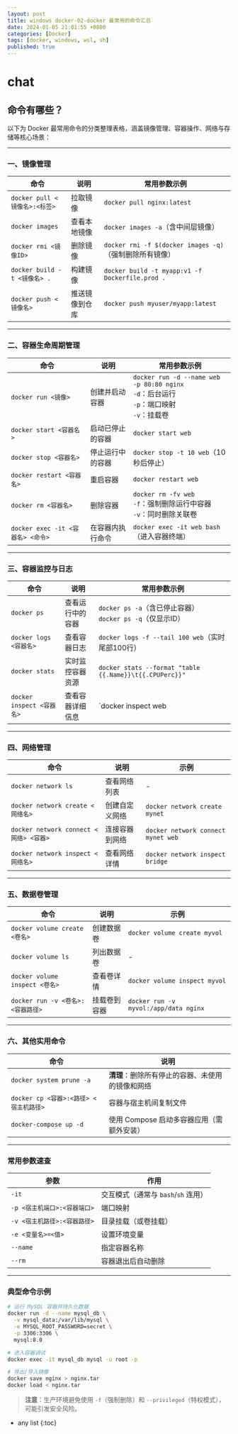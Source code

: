 ```yaml
---
layout: post
title: windows docker-02-docker 最常用的命令汇总
date: 2024-01-05 21:01:55 +0800
categories: [Docker]
tags: [docker, windows, wsl, sh]
published: true
---
```


# chat

## 命令有哪些？

以下为 Docker 最常用命令的分类整理表格，涵盖镜像管理、容器操作、网络与存储等核心场景：

---

### **一、镜像管理**
| 命令 | 说明 | 常用参数示例 |
|------|------|--------------|
| `docker pull <镜像名>:<标签>` | 拉取镜像 | `docker pull nginx:latest` |
| `docker images` | 查看本地镜像 | `docker images -a`（含中间层镜像） |
| `docker rmi <镜像ID>` | 删除镜像 | `docker rmi -f $(docker images -q)`（强制删除所有镜像） |
| `docker build -t <镜像名> .` | 构建镜像 | `docker build -t myapp:v1 -f Dockerfile.prod .` |
| `docker push <镜像名>` | 推送镜像到仓库 | `docker push myuser/myapp:latest` |

---

### **二、容器生命周期管理**
| 命令 | 说明 | 常用参数示例 |
|------|------|--------------|
| `docker run <镜像>` | 创建并启动容器 | `docker run -d --name web -p 80:80 nginx`<br>`-d`：后台运行<br>`-p`：端口映射<br>`-v`：挂载卷 |
| `docker start <容器名>` | 启动已停止的容器 | `docker start web` |
| `docker stop <容器名>` | 停止运行中的容器 | `docker stop -t 10 web`（10秒后停止） |
| `docker restart <容器名>` | 重启容器 | `docker restart web` |
| `docker rm <容器名>` | 删除容器 | `docker rm -fv web`<br>`-f`：强制删除运行中容器<br>`-v`：同时删除关联卷 |
| `docker exec -it <容器名> <命令>` | 在容器内执行命令 | `docker exec -it web bash`（进入容器终端） |

---

### **三、容器监控与日志**
| 命令 | 说明 | 常用参数示例 |
|------|------|--------------|
| `docker ps` | 查看运行中的容器 | `docker ps -a`（含已停止容器）<br>`docker ps -q`（仅显示ID） |
| `docker logs <容器名>` | 查看容器日志 | `docker logs -f --tail 100 web`（实时尾部100行） |
| `docker stats` | 实时监控容器资源 | `docker stats --format "table {{.Name}}\t{{.CPUPerc}}"` |
| `docker inspect <容器名>` | 查看容器详细信息 | `docker inspect web | grep "IPAddress"` |

---

### **四、网络管理**
| 命令 | 说明 | 示例 |
|------|------|------|
| `docker network ls` | 查看网络列表 | - |
| `docker network create <网络名>` | 创建自定义网络 | `docker network create mynet` |
| `docker network connect <网络> <容器>` | 连接容器到网络 | `docker network connect mynet web` |
| `docker network inspect <网络名>` | 查看网络详情 | `docker network inspect bridge` |

---

### **五、数据卷管理**
| 命令 | 说明 | 示例 |
|------|------|------|
| `docker volume create <卷名>` | 创建数据卷 | `docker volume create myvol` |
| `docker volume ls` | 列出数据卷 | - |
| `docker volume inspect <卷名>` | 查看卷详情 | `docker volume inspect myvol` |
| `docker run -v <卷名>:<容器路径>` | 挂载卷到容器 | `docker run -v myvol:/app/data nginx` |

---

### **六、其他实用命令**
| 命令 | 说明 |
|------|------|
| `docker system prune -a` | **清理**：删除所有停止的容器、未使用的镜像和网络 |
| `docker cp <容器>:<路径> <宿主机路径>` | 容器与宿主机间复制文件 |
| `docker-compose up -d` | 使用 Compose 启动多容器应用（需额外安装） |

---

### **常用参数速查**
| 参数 | 作用 |
|------|------|
| `-it` | 交互模式（通常与 `bash`/`sh` 连用） |
| `-p <宿主机端口>:<容器端口>` | 端口映射 |
| `-v <宿主机路径>:<容器路径>` | 目录挂载（或卷挂载） |
| `-e <变量名>=<值>` | 设置环境变量 |
| `--name` | 指定容器名称 |
| `--rm` | 容器退出后自动删除 |

---

### **典型命令示例**
```bash
# 运行 MySQL 容器并持久化数据
docker run -d --name mysql_db \
  -v mysql_data:/var/lib/mysql \
  -e MYSQL_ROOT_PASSWORD=secret \
  -p 3306:3306 \
  mysql:8.0

# 进入容器调试
docker exec -it mysql_db mysql -u root -p

# 导出/导入镜像
docker save nginx > nginx.tar
docker load < nginx.tar
```

> **注意**：生产环境避免使用 `-f`（强制删除）和 `--privileged`（特权模式），可能引发安全风险。




* any list
{:toc}